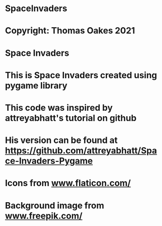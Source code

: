 # SpaceInvaders
# Copyright: Thomas Oakes 2021
# Space Invaders
# This is Space Invaders created using pygame library
# This code was inspired by attreyabhatt's tutorial on github
# His version can be found at https://github.com/attreyabhatt/Space-Invaders-Pygame
# Icons from www.flaticon.com/
# Background image from www.freepik.com/